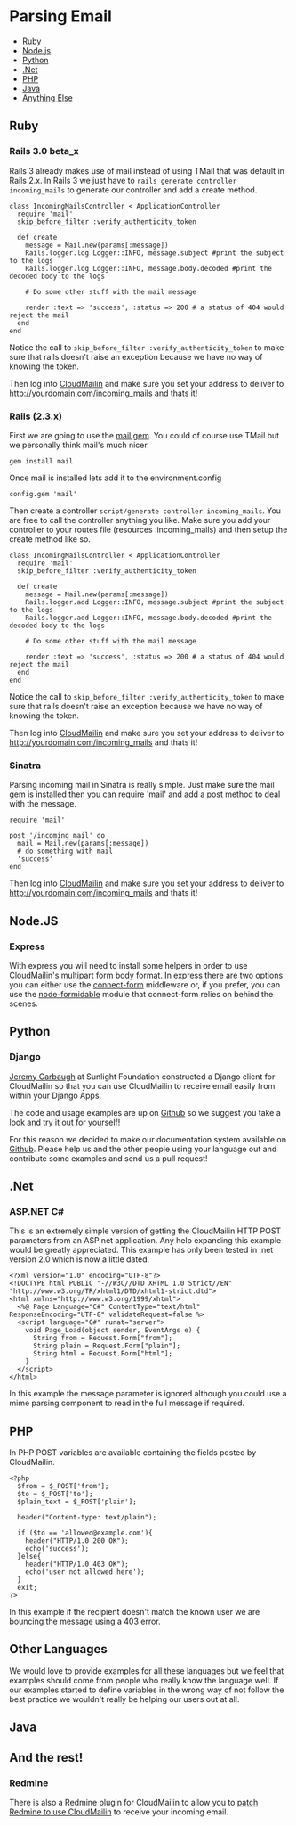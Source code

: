 # Parsing Email

  * [Ruby](#ruby)
  * [Node.js](#node)
  * [Python](#python)
  * [.Net](#net)
  * [PHP](#php)
  * [Java](#java)
  * [Anything Else](#others)

## Ruby <a id="ruby"></a>

### Rails 3.0 beta_x
Rails 3 already makes use of mail instead of using TMail that was default in Rails 2.x. In Rails 3 we just have to `rails generate controller incoming_mails` to generate our controller and add a create method.

    class IncomingMailsController < ApplicationController    
      require 'mail'
      skip_before_filter :verify_authenticity_token
  
      def create
        message = Mail.new(params[:message])
        Rails.logger.log Logger::INFO, message.subject #print the subject to the logs
        Rails.logger.log Logger::INFO, message.body.decoded #print the decoded body to the logs
    
        # Do some other stuff with the mail message
    
        render :text => 'success', :status => 200 # a status of 404 would reject the mail
      end
    end

Notice the call to `skip_before_filter :verify_authenticity_token` to make sure that rails doesn't raise an exception because we have no way of knowing the token.

Then log into [CloudMailin](http://cloudmailin.com) and make sure you set your address to deliver to http://yourdomain.com/incoming_mails and thats it! 


### Rails (2.3.x)
First we are going to use the [mail gem](http://github.com/mikel/mail/). You could of course use TMail but we personally think mail's much nicer.

    gem install mail

Once mail is installed lets add it to the environment.config

    config.gem 'mail'

Then create a controller `script/generate controller incoming_mails`. You are free to call the controller anything you like. Make sure you add your controller to your routes file (resources :incoming_mails) and then setup the create method like so.

    class IncomingMailsController < ApplicationController    
      require 'mail'
      skip_before_filter :verify_authenticity_token
      
      def create
        message = Mail.new(params[:message])
        Rails.logger.add Logger::INFO, message.subject #print the subject to the logs
        Rails.logger.add Logger::INFO, message.body.decoded #print the decoded body to the logs
        
        # Do some other stuff with the mail message
        
        render :text => 'success', :status => 200 # a status of 404 would reject the mail
      end
    end

Notice the call to `skip_before_filter :verify_authenticity_token` to make sure that rails doesn't raise an exception because we have no way of knowing the token.

Then log into [CloudMailin](http://cloudmailin.com) and make sure you set your address to deliver to http://yourdomain.com/incoming_mails and thats it!


### Sinatra
Parsing incoming mail in Sinatra is really simple. Just make sure the mail gem is installed then you can require 'mail' and add a post method to deal with the message.

    require 'mail'

    post '/incoming_mail' do
      mail = Mail.new(params[:message])
      # do something with mail
      'success'
    end

Then log into [CloudMailin](http://cloudmailin.com) and make sure you set your address to deliver to http://yourdomain.com/incoming_mails and thats it!

## Node.JS <a name="node"></a>
### Express
With express you will need to install some helpers in order to use CloudMailin's multipart form body format. In express there are two options you can either use the [connect-form](https://github.com/visionmedia/connect-form) middleware or, if you prefer, you can use the [node-formidable](https://github.com/felixge/node-formidable) module that connect-form relies on behind the scenes.

## Python <a name="python"></a>
### Django
[Jeremy Carbaugh](https://github.com/jcarbaugh) at Sunlight Foundation constructed a Django client for CloudMailin so that you can use CloudMailin to receive email easily from within your Django Apps.

The code and usage examples are up on [Github](https://github.com/CloudMailin/django-cloudmailin) so we suggest you take a look and try it out for yourself!

For this reason we decided to make our documentation system available on [Github](http://github.com/cloudmailin/docs.cloudmailin.com).
Please help us and the other people using your language out and contribute some examples and send us a pull request!

## .Net <a name="net"></a>
### ASP.NET C#
This is an extremely simple version of getting the CloudMailin HTTP POST parameters from an ASP.net application. Any help expanding this example would be greatly appreciated. This example has only been tested in .net version 2.0 which is now a little dated.

    <?xml version="1.0" encoding="UTF-8"?>
    <!DOCTYPE html PUBLIC "-//W3C//DTD XHTML 1.0 Strict//EN" "http://www.w3.org/TR/xhtml1/DTD/xhtml1-strict.dtd">
    <html xmlns="http://www.w3.org/1999/xhtml">
      <%@ Page Language="C#" ContentType="text/html" ResponseEncoding="UTF-8" validateRequest=false %>
      <script language="C#" runat="server">
        void Page_Load(object sender, EventArgs e) {
          String from = Request.Form["from"];
          String plain = Request.Form["plain"];
          String html = Request.Form["html"];
        }
      </script>
    </html>

In this example the message parameter is ignored although you could use a mime parsing component to read in the full message if required.

## PHP <a name="php"></a>
In PHP POST variables are available containing the fields posted by CloudMailin.

    <?php
      $from = $_POST['from'];
      $to = $_POST['to'];
      $plain_text = $_POST['plain'];

      header("Content-type: text/plain");

      if ($to == 'allowed@example.com'){
        header("HTTP/1.0 200 OK");
        echo('success');
      }else{
        header("HTTP/1.0 403 OK");
        echo('user not allowed here');
      }
      exit;
    ?>

In this example if the recipient doesn't match the known user we are bouncing the message using a 403 error.

## Other Languages
We would love to provide examples for all these languages but we feel that examples should come from people who really know the language well.
If our examples started to define variables in the wrong way of not follow the best practice we wouldn't really be helping our users out at all.

## Java <a name="java"></a>

## And the rest! <a name="others"></a>

### Redmine
There is also a Redmine plugin for CloudMailin to allow you to [patch Redmine to use CloudMailin](http://github.com/mtah/redmine_cloudmailin_handler) to receive your incoming email.